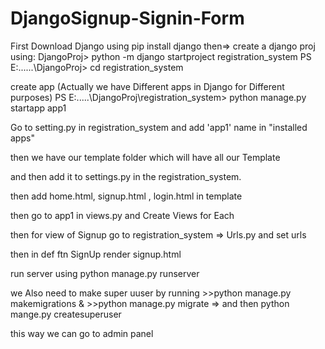 # DjangoSignup-Signin-Form
First Download Django using pip install django
then=> create a django proj using:
DjangoProj> python -m django startproject registration_system
PS E:......\DjangoProj> cd registration_system

create app  (Actually we have Different apps in Django for Different purposes)
PS E:\.....\DjangoProj\registration_system> python manage.py startapp app1

Go to setting.py in registration_system and add 'app1' name in "installed apps"

then we have our template folder which will have all our Template

and then add it to settings.py in the registration_system.


then add home.html, signup.html , login.html in template


then go to app1 in views.py and Create Views for Each


then for view of Signup go to registration_system => Urls.py and set urls 

then in def ftn SignUp render signup.html

run server using python manage.py runserver


we Also need to make super uuser by running >>python manage.py makemigrations & >>python manage.py migrate
=> and then python mange.py createsuperuser


this way we can go to admin panel 
